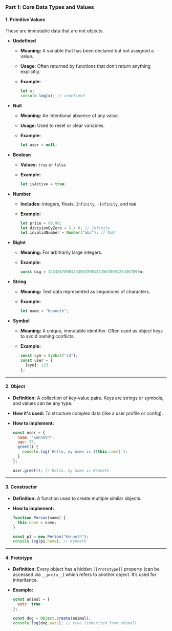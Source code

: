### Part 1: Core Data Types and Values

#### **1. Primitive Values**

These are immutable data that are not objects.

* **Undefined**

  * **Meaning:** A variable that has been declared but not assigned a value.
  * **Usage:** Often returned by functions that don’t return anything explicitly.
  * **Example:**

    ```js
    let x;
    console.log(x); // undefined
    ```

* **Null**

  * **Meaning:** An intentional absence of any value.
  * **Usage:** Used to reset or clear variables.
  * **Example:**

    ```js
    let user = null;
    ```

* **Boolean**

  * **Values:** `true` or `false`
  * **Example:**

    ```js
    let isActive = true;
    ```

* **Number**

  * **Includes:** integers, floats, `Infinity`, `-Infinity`, and `NaN`
  * **Example:**

    ```js
    let price = 99.99;
    let divisionByZero = 5 / 0; // Infinity
    let invalidNumber = Number("abc"); // NaN
    ```

* **BigInt**

  * **Meaning:** For arbitrarily large integers.
  * **Example:**

    ```js
    const big = 1234567890123456789012345678901234567890n;
    ```

* **String**

  * **Meaning:** Text data represented as sequences of characters.
  * **Example:**

    ```js
    let name = "Kenneth";
    ```

* **Symbol**

  * **Meaning:** A unique, immutable identifier. Often used as object keys to avoid naming conflicts.
  * **Example:**

    ```js
    const sym = Symbol("id");
    const user = {
      [sym]: 123
    };
    ```

---

#### **2. Object**

* **Definition:** A collection of key-value pairs. Keys are strings or symbols, and values can be any type.
* **How it's used:** To structure complex data (like a user profile or config).
* **How to implement:**

  ```js
  const user = {
    name: "Kenneth",
    age: 25,
    greet() {
      console.log(`Hello, my name is ${this.name}`);
    }
  };

  user.greet(); // Hello, my name is Kenneth
  ```

---

#### **3. Constructor**

* **Definition:** A function used to create multiple similar objects.
* **How to implement:**

  ```js
  function Person(name) {
    this.name = name;
  }

  const p1 = new Person("Kenneth");
  console.log(p1.name); // Kenneth
  ```

---

#### **4. Prototype**

* **Definition:** Every object has a hidden `[[Prototype]]` property (can be accessed via `__proto__`) which refers to another object. It’s used for inheritance.
* **Example:**

  ```js
  const animal = {
    eats: true
  };

  const dog = Object.create(animal);
  console.log(dog.eats); // true (inherited from animal)
  ```
